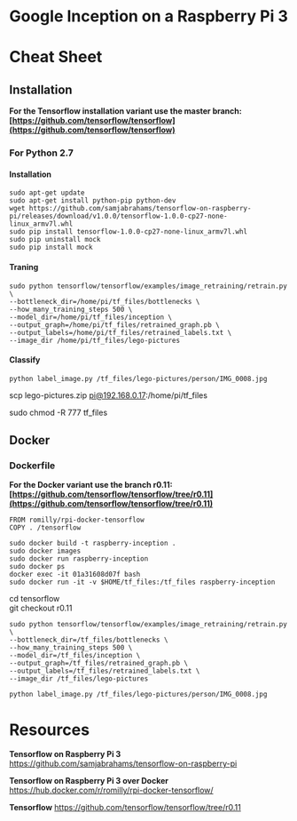 # Google Inception on a Raspberry Pi 3

# Cheat Sheet

## Installation

**For the Tensorflow installation variant use the master branch: [https://github.com/tensorflow/tensorflow](https://github.com/tensorflow/tensorflow)** 

### For Python 2.7

#### Installation
```
sudo apt-get update
sudo apt-get install python-pip python-dev
wget https://github.com/samjabrahams/tensorflow-on-raspberry-pi/releases/download/v1.0.0/tensorflow-1.0.0-cp27-none-linux_armv7l.whl
sudo pip install tensorflow-1.0.0-cp27-none-linux_armv7l.whl
sudo pip uninstall mock
sudo pip install mock
```

#### Traning
```
sudo python tensorflow/tensorflow/examples/image_retraining/retrain.py \
--bottleneck_dir=/home/pi/tf_files/bottlenecks \
--how_many_training_steps 500 \
--model_dir=/home/pi/tf_files/inception \
--output_graph=/home/pi/tf_files/retrained_graph.pb \
--output_labels=/home/pi/tf_files/retrained_labels.txt \
--image_dir /home/pi/tf_files/lego-pictures
```

#### Classify
```
python label_image.py /tf_files/lego-pictures/person/IMG_0008.jpg
```

scp lego-pictures.zip pi@192.168.0.17:/home/pi/tf_files

sudo chmod -R 777 tf_files

## Docker

### Dockerfile

**For the Docker variant use the branch r0.11: [https://github.com/tensorflow/tensorflow/tree/r0.11](https://github.com/tensorflow/tensorflow/tree/r0.11)**

```
FROM romilly/rpi-docker-tensorflow
COPY . /tensorflow
```

```
sudo docker build -t raspberry-inception .
sudo docker images
sudo docker run raspberry-inception
sudo docker ps
docker exec -it 01a31608d07f bash
sudo docker run -it -v $HOME/tf_files:/tf_files raspberry-inception
```

cd tensorflow  
git checkout r0.11 

```
sudo python tensorflow/tensorflow/examples/image_retraining/retrain.py \
--bottleneck_dir=/tf_files/bottlenecks \
--how_many_training_steps 500 \
--model_dir=/tf_files/inception \
--output_graph=/tf_files/retrained_graph.pb \
--output_labels=/tf_files/retrained_labels.txt \
--image_dir /tf_files/lego-pictures
```

```
python label_image.py /tf_files/lego-pictures/person/IMG_0008.jpg
```

# Resources
**Tensorflow on Raspberry Pi 3**
https://github.com/samjabrahams/tensorflow-on-raspberry-pi 

**Tensorflow on Raspberry Pi 3 over Docker**
https://hub.docker.com/r/romilly/rpi-docker-tensorflow/

**Tensorflow**
https://github.com/tensorflow/tensorflow/tree/r0.11